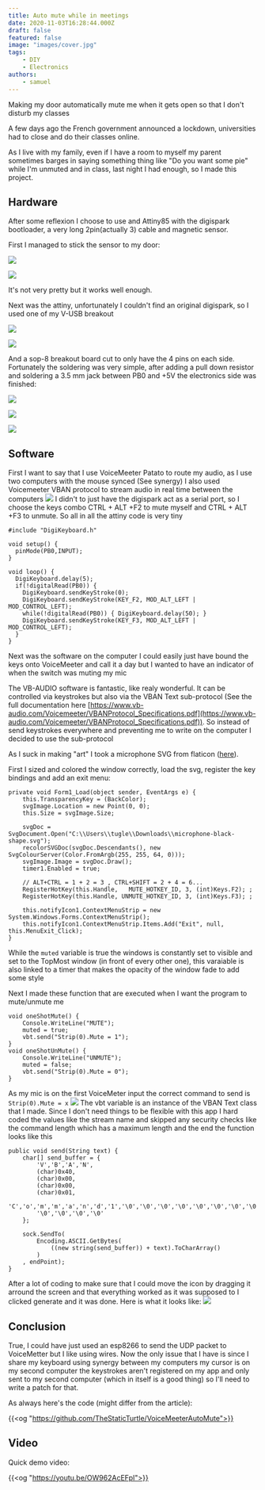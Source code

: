 ```yaml
---
title: Auto mute while in meetings
date: 2020-11-03T16:28:44.000Z
draft: false
featured: false
image: "images/cover.jpg"
tags:
    - DIY
    - Electronics
authors:
    - samuel
---
```


Making my door automatically mute me when it gets open so that I don't disturb my classes

<!--more-->

A few days ago the French government announced a lockdown, universities had to close and do their classes online.

As I live with my family, even if I have a room to myself my parent sometimes barges in saying something thing like "Do you want some pie" while I'm unmuted and in class, last night I had enough, so I made this project.

## Hardware

After some reflexion I choose to use and Attiny85 with the digispark bootloader, a very long 2pin(actually 3) cable and magnetic sensor.

First I managed to stick the sensor to my door:

![](images/dl_IMG_20201103_120240.jpg)

![](images/dl_IMG_20201103_120248.jpg)

It's not very pretty but it works well enough.

Next was the attiny, unfortunately I couldn't find an original digispark, so I used one of my V-USB breakout

![](images/dl_chrome_2020-11-03_12-32-44.png)

![](images/dl_chrome_2020-11-03_12-33-19.png)

And a sop-8 breakout board cut to only have the 4 pins on each side. Fortunately the soldering was very simple, after adding a pull down resistor and soldering a 3.5 mm jack between PB0 and +5V the electronics side was finished:

![](images/dl_IMG_20201102_214804.jpg)

![](images/dl_IMG_20201102_214810.jpg)

![](images/dl_IMG_20201103_120318__01.jpg)

## Software

First I want to say that I use VoiceMeeter Patato to route my audio, as I use two computers with the mouse synced (See synergy) I also used Voicemeeter VBAN protocol to stream audio in real time between the computers
![](images/dl_voicemeeter8_2020-11-03_13-05-31.png)
I didn't to just have the digispark act as a serial port, so I choose the keys combo CTRL + ALT +F2 to mute myself and CTRL + ALT +F3 to unmute. So all in all the attiny code is very tiny

    #include "DigiKeyboard.h"
    
    void setup() {
      pinMode(PB0,INPUT);
    }
    
    void loop() {
      DigiKeyboard.delay(5);
      if(!digitalRead(PB0)) {
        DigiKeyboard.sendKeyStroke(0);
        DigiKeyboard.sendKeyStroke(KEY_F2, MOD_ALT_LEFT | MOD_CONTROL_LEFT);
        while(!digitalRead(PB0)) { DigiKeyboard.delay(50); }
        DigiKeyboard.sendKeyStroke(KEY_F3, MOD_ALT_LEFT | MOD_CONTROL_LEFT);
      }
    }
    

Next was the software on the computer I could easily just have bound the keys onto VoiceMeeter and call it a day but I wanted to have an indicator of when the switch was muting my mic

The VB-AUDIO software is fantastic, like realy wonderful. It can be controlled via keystrokes but also via the VBAN Text sub-protocol (See the full documentation here [https://www.vb-audio.com/Voicemeeter/VBANProtocol_Specifications.pdf](https://www.vb-audio.com/Voicemeeter/VBANProtocol_Specifications.pdf)). So instead of send keystrokes everywhere and preventing me to write on the computer I decided to use the sub-protocol

As I suck in making "art" I took a microphone SVG from flaticon ([here](https://www.flaticon.com/free-icon/microphone-black-shape_25682?term=mic&amp;page=1&amp;position=2)).

First I sized and colored the window correctly, load the svg, register the key bindings and add an exit menu:

    private void Form1_Load(object sender, EventArgs e) {
    	this.TransparencyKey = (BackColor);
    	svgImage.Location = new Point(0, 0);
    	this.Size = svgImage.Size;
    
    	svgDoc = SvgDocument.Open("C:\\Users\\tugle\\Downloads\\microphone-black-shape.svg");
    	recolorSVGDoc(svgDoc.Descendants(), new SvgColourServer(Color.FromArgb(255, 255, 64, 0)));
    	svgImage.Image = svgDoc.Draw();
    	timer1.Enabled = true;
    
    	// ALT+CTRL = 1 + 2 = 3 , CTRL+SHIFT = 2 + 4 = 6...
    	RegisterHotKey(this.Handle,   MUTE_HOTKEY_ID, 3, (int)Keys.F2); ;
    	RegisterHotKey(this.Handle, UNMUTE_HOTKEY_ID, 3, (int)Keys.F3); ;
    
    	this.notifyIcon1.ContextMenuStrip = new System.Windows.Forms.ContextMenuStrip();
    	this.notifyIcon1.ContextMenuStrip.Items.Add("Exit", null, this.MenuExit_Click);
    }
    

While the `muted` variable is true the windows is constantly set to visible and set to the TopMost window (in front of every other one), this varaiable is also linked to a timer that makes the opacity of the window fade to add some style

Next I made these function that are executed when I want the program to mute/unmute me 

    void oneShotMute() {
    	Console.WriteLine("MUTE");
    	muted = true;
    	vbt.send("Strip(0).Mute = 1");
    }
    void oneShotUnMute() {
    	Console.WriteLine("UNMUTE");
    	muted = false;
    	vbt.send("Strip(0).Mute = 0");
    }
    

As my mic is on the first VoiceMeter input the correct command to send is `Strip(0).Mute = x`
![](images/dl_voicemeeter8_2020-11-03_13-06-33.png)
The vbt variable is an instance of the VBAN Text class that I made. Since I don't need things to be flexible with this app I hard coded the values like the stream name and skipped any security checks like the command length which has a maximum length and the end the function looks like this

    public void send(String text) {
    	char[] send_buffer = {
    		'V','B','A','N',
    		(char)0x40,
    		(char)0x00,
    		(char)0x00,
    		(char)0x01,
    		'C','o','m','m','a','n','d','1','\0','\0','\0','\0','\0','\0','\0','\0',
    		'\0','\0','\0','\0'
    	};
    
    	sock.SendTo(
    		Encoding.ASCII.GetBytes(
    			((new string(send_buffer)) + text).ToCharArray()
    		)
    	, endPoint);
    }
    

After a lot of coding to make sure that I could move the icon by dragging it arround the screen and that everything worked as it was supposed to I clicked generate and it was done. Here is what it looks like:
![](images/dl_2020-11-03_15-20-31.png)

## Conclusion
True, I could have just used an esp8266 to send the UDP packet to VoiceMetter but I like using wires. Now the only issue that I have is since I share my keyboard using synergy between my computers my cursor is on my second computer the keystrokes aren't registered on my app and only sent to my second computer (which in itself is a good thing) so I'll need to write a patch for that.

As always here's the code (might differ from the article):

{{<og "https://github.com/TheStaticTurtle/VoiceMeeterAutoMute">}}

## Video
Quick demo video:

{{<og "https://youtu.be/OW962AcEFpI">}}